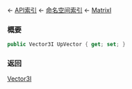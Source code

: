 ← [API索引](Api-Index) ← [命名空间索引](Namespace-Index) ← [MatrixI](VRageMath.MatrixI)

### 概要

```csharp
public Vector3I UpVector { get; set; }
```

### 返回

[Vector3I](VRageMath.Vector3I)

